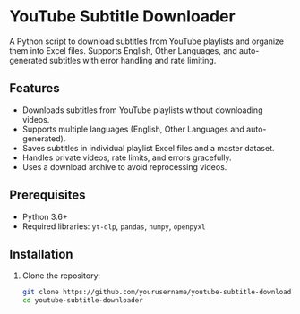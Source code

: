 # YouTube Subtitle Downloader

A Python script to download subtitles from YouTube playlists and organize them into Excel files. Supports English, Other Languages, and auto-generated subtitles with error handling and rate limiting.

## Features
- Downloads subtitles from YouTube playlists without downloading videos.
- Supports multiple languages (English, Other Languages and auto-generated).
- Saves subtitles in individual playlist Excel files and a master dataset.
- Handles private videos, rate limits, and errors gracefully.
- Uses a download archive to avoid reprocessing videos.

## Prerequisites
- Python 3.6+
- Required libraries: `yt-dlp`, `pandas`, `numpy`, `openpyxl`

## Installation
1. Clone the repository:
   ```bash
   git clone https://github.com/yourusername/youtube-subtitle-downloader.git
   cd youtube-subtitle-downloader
